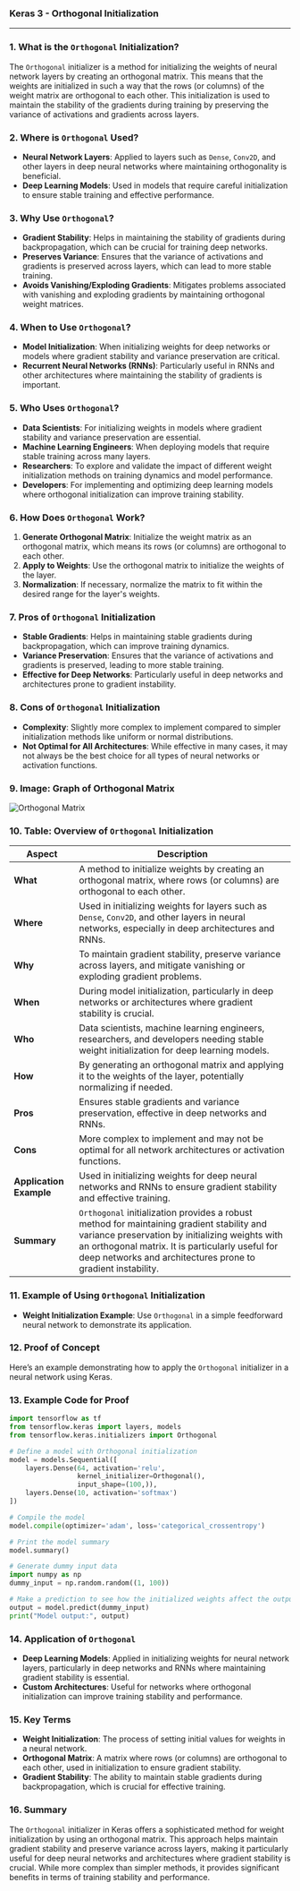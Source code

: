 ### **Keras 3 - Orthogonal Initialization**

---

### **1. What is the `Orthogonal` Initialization?**

The `Orthogonal` initializer is a method for initializing the weights of neural network layers by creating an orthogonal matrix. This means that the weights are initialized in such a way that the rows (or columns) of the weight matrix are orthogonal to each other. This initialization is used to maintain the stability of the gradients during training by preserving the variance of activations and gradients across layers.

### **2. Where is `Orthogonal` Used?**

- **Neural Network Layers**: Applied to layers such as `Dense`, `Conv2D`, and other layers in deep neural networks where maintaining orthogonality is beneficial.
- **Deep Learning Models**: Used in models that require careful initialization to ensure stable training and effective performance.

### **3. Why Use `Orthogonal`?**

- **Gradient Stability**: Helps in maintaining the stability of gradients during backpropagation, which can be crucial for training deep networks.
- **Preserves Variance**: Ensures that the variance of activations and gradients is preserved across layers, which can lead to more stable training.
- **Avoids Vanishing/Exploding Gradients**: Mitigates problems associated with vanishing and exploding gradients by maintaining orthogonal weight matrices.

### **4. When to Use `Orthogonal`?**

- **Model Initialization**: When initializing weights for deep networks or models where gradient stability and variance preservation are critical.
- **Recurrent Neural Networks (RNNs)**: Particularly useful in RNNs and other architectures where maintaining the stability of gradients is important.

### **5. Who Uses `Orthogonal`?**

- **Data Scientists**: For initializing weights in models where gradient stability and variance preservation are essential.
- **Machine Learning Engineers**: When deploying models that require stable training across many layers.
- **Researchers**: To explore and validate the impact of different weight initialization methods on training dynamics and model performance.
- **Developers**: For implementing and optimizing deep learning models where orthogonal initialization can improve training stability.

### **6. How Does `Orthogonal` Work?**

1. **Generate Orthogonal Matrix**: Initialize the weight matrix as an orthogonal matrix, which means its rows (or columns) are orthogonal to each other.
2. **Apply to Weights**: Use the orthogonal matrix to initialize the weights of the layer.
3. **Normalization**: If necessary, normalize the matrix to fit within the desired range for the layer's weights.

### **7. Pros of `Orthogonal` Initialization**

- **Stable Gradients**: Helps in maintaining stable gradients during backpropagation, which can improve training dynamics.
- **Variance Preservation**: Ensures that the variance of activations and gradients is preserved, leading to more stable training.
- **Effective for Deep Networks**: Particularly useful in deep networks and architectures prone to gradient instability.

### **8. Cons of `Orthogonal` Initialization**

- **Complexity**: Slightly more complex to implement compared to simpler initialization methods like uniform or normal distributions.
- **Not Optimal for All Architectures**: While effective in many cases, it may not always be the best choice for all types of neural networks or activation functions.

### **9. Image: Graph of Orthogonal Matrix**

![Orthogonal Matrix](https://upload.wikimedia.org/wikipedia/commons/thumb/0/05/Orthogonal_Matrix.png/800px-Orthogonal_Matrix.png)

### **10. Table: Overview of `Orthogonal` Initialization**

| **Aspect**              | **Description**                                                                                             |
|-------------------------|-------------------------------------------------------------------------------------------------------------|
| **What**                | A method to initialize weights by creating an orthogonal matrix, where rows (or columns) are orthogonal to each other. |
| **Where**               | Used in initializing weights for layers such as `Dense`, `Conv2D`, and other layers in neural networks, especially in deep architectures and RNNs. |
| **Why**                 | To maintain gradient stability, preserve variance across layers, and mitigate vanishing or exploding gradient problems. |
| **When**                | During model initialization, particularly in deep networks or architectures where gradient stability is crucial. |
| **Who**                 | Data scientists, machine learning engineers, researchers, and developers needing stable weight initialization for deep learning models. |
| **How**                 | By generating an orthogonal matrix and applying it to the weights of the layer, potentially normalizing if needed. |
| **Pros**                | Ensures stable gradients and variance preservation, effective in deep networks and RNNs.                     |
| **Cons**                | More complex to implement and may not be optimal for all network architectures or activation functions.     |
| **Application Example** | Used in initializing weights for deep neural networks and RNNs to ensure gradient stability and effective training. |
| **Summary**             | `Orthogonal` initialization provides a robust method for maintaining gradient stability and variance preservation by initializing weights with an orthogonal matrix. It is particularly useful for deep networks and architectures prone to gradient instability. |

### **11. Example of Using `Orthogonal` Initialization**

- **Weight Initialization Example**: Use `Orthogonal` in a simple feedforward neural network to demonstrate its application.

### **12. Proof of Concept**

Here’s an example demonstrating how to apply the `Orthogonal` initializer in a neural network using Keras.

### **13. Example Code for Proof**

```python
import tensorflow as tf
from tensorflow.keras import layers, models
from tensorflow.keras.initializers import Orthogonal

# Define a model with Orthogonal initialization
model = models.Sequential([
    layers.Dense(64, activation='relu', 
                 kernel_initializer=Orthogonal(), 
                 input_shape=(100,)),
    layers.Dense(10, activation='softmax')
])

# Compile the model
model.compile(optimizer='adam', loss='categorical_crossentropy')

# Print the model summary
model.summary()

# Generate dummy input data
import numpy as np
dummy_input = np.random.random((1, 100))

# Make a prediction to see how the initialized weights affect the output
output = model.predict(dummy_input)
print("Model output:", output)
```

### **14. Application of `Orthogonal`**

- **Deep Learning Models**: Applied in initializing weights for neural network layers, particularly in deep networks and RNNs where maintaining gradient stability is essential.
- **Custom Architectures**: Useful for networks where orthogonal initialization can improve training stability and performance.

### **15. Key Terms**

- **Weight Initialization**: The process of setting initial values for weights in a neural network.
- **Orthogonal Matrix**: A matrix where rows (or columns) are orthogonal to each other, used in initialization to ensure gradient stability.
- **Gradient Stability**: The ability to maintain stable gradients during backpropagation, which is crucial for effective training.

### **16. Summary**

The `Orthogonal` initializer in Keras offers a sophisticated method for weight initialization by using an orthogonal matrix. This approach helps maintain gradient stability and preserve variance across layers, making it particularly useful for deep neural networks and architectures where gradient stability is crucial. While more complex than simpler methods, it provides significant benefits in terms of training stability and performance.